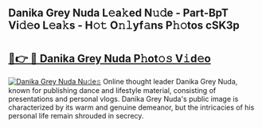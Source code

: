 ## Danika Grey Nuda L𝚎a𝚔ed N𝚞𝚍e - Part-BpT Vi𝚍𝚎o L𝚎a𝚔s - H𝚘𝚝 O𝚗𝚕yf𝚊ns P𝚑𝚘tos cSK3p

# <h2><a href="http://kfahbc.oniu.top/?m=Danika+Grey+Nuda">🔗👉 🔴 Danika Grey Nuda P𝚑ot𝚘𝚜 V𝚒d𝚎o</a></h2>

[![Danika Grey Nuda Nu𝚍e𝚜](https://i.imgur.com/0qMVB7G.gif)](http://kfahbc.oniu.top/?m=Danika+Grey+Nuda)
Online thought leader Danika Grey Nuda, known for publishing dance and lifestyle material, consisting of presentations and personal vlogs. Danika Grey Nuda's public image is characterized by its warm and genuine demeanor, but the intricacies of his personal life remain shrouded in secrecy.  
